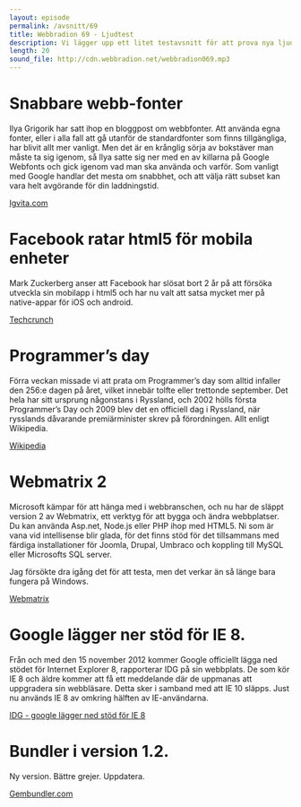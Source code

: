 ```yaml
---
layout: episode
permalink: /avsnitt/69
title: Webbradion 69 - Ljudtest
description: Vi lägger upp ett litet testavsnitt för att prova nya ljudutrustningen här på kontoret. Det bästa sättet att göra det är väl att köra igenom ett gäng med nyheter?
length: 20
sound_file: http://cdn.webbradion.net/webbradion069.mp3
---
```


# Snabbare webb-fonter

Ilya Grigorik har satt ihop en bloggpost om webbfonter. Att använda egna fonter, eller i alla fall att gå utanför de standardfonter som finns tillgängliga, har blivit allt mer vanligt. Men det är en krånglig sörja av bokstäver man måste ta sig igenom, så Ilya satte sig ner med en av killarna på Google Webfonts och gick igenom vad man ska använda och varför. Som vanligt med Google handlar det mesta om snabbhet, och att välja rätt subset kan vara helt avgörande för din laddningstid.

[Igvita.com](http://www.igvita.com/2012/09/12/web-fonts-performance-making-pretty-fast/)

# Facebook ratar html5 för mobila enheter

Mark Zuckerberg anser att Facebook har slösat bort 2 år på att försöka utveckla sin mobilapp i html5 och har nu valt att satsa mycket mer på native-appar för iOS och android. 

[Techcrunch](http://techcrunch.com/2012/09/11/mark-zuckerberg-our-biggest-mistake-with-mobile-was-betting-too-much-on-html5/)


# Programmer’s day

Förra veckan missade vi att prata om Programmer’s day som alltid infaller den 256:e dagen på året, vilket innebär tolfte eller trettonde september. Det hela har sitt ursprung någonstans i Ryssland, och 2002 hölls första Programmer’s Day och 2009 blev det en officiell dag i Ryssland, när rysslands dåvarande premiärminister skrev på förordningen. Allt enligt Wikipedia.

[Wikipedia](https://en.wikipedia.org/wiki/Programmers'_Day)

# Webmatrix 2

Microsoft kämpar för att hänga med i webbranschen, och nu har de släppt version 2 av Webmatrix, ett verktyg för att bygga och ändra webbplatser. Du kan använda Asp.net, Node.js eller PHP ihop med HTML5. Ni som är vana vid intellisense blir glada, för det finns stöd för det tillsammans med färdiga installationer för Joomla, Drupal, Umbraco och koppling till MySQL eller Microsofts SQL server. 

Jag försökte dra igång det för att testa, men det verkar än så länge bara fungera på Windows.

[Webmatrix](http://www.microsoft.com/web/webmatrix/)

# Google lägger ner stöd för IE 8.

Från och med den 15 november 2012 kommer Google officiellt  lägga ned stödet för Internet Explorer 8, rapporterar IDG på sin webbplats. De som kör IE 8 och äldre kommer att få ett meddelande där de uppmanas att uppgradera sin webbläsare. Detta sker i samband med att IE 10 släpps. Just nu används IE 8 av omkring hälften av IE-användarna. 

[IDG - google lägger ned stöd för IE 8](http://www.idg.se/2.1085/1.466124/google-lagger-ned-stod-for-ie8)


# Bundler i version 1.2. 
Ny version. Bättre grejer. Uppdatera. 

[Gembundler.com](http://gembundler.com/v1.2/whats_new.html)



